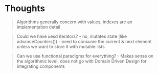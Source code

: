 # Thoughts

> Algorithms generally concern with values, 
> indexes are an implementation detail


> Could we have uesd iterators?
    - no, mutates state (like advanceCounters())
        - need to consume the current & next element
          unless we want to store it with mutable lists

> Can we use functional paradigms for everything?
    - Makes sense on the algorithmic level, does not go 
      with Domain Driven Design for integrating components
